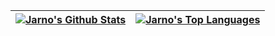 |[![Jarno's Github Stats](https://github-readme-stats.vercel.app/api?username=JarnoHendriksen&show_icons=true&theme=darcula&hide_border=true)](https://github.com/anuraghazra/github-readme-stats)|[![Jarno's Top Languages](https://github-readme-stats.vercel.app/api/top-langs/?username=JarnoHendriksen&layout=compact&theme=darcula&hide_border=true)](https://github.com/anuraghazra/github-readme-stats)|
|-------|-------|
